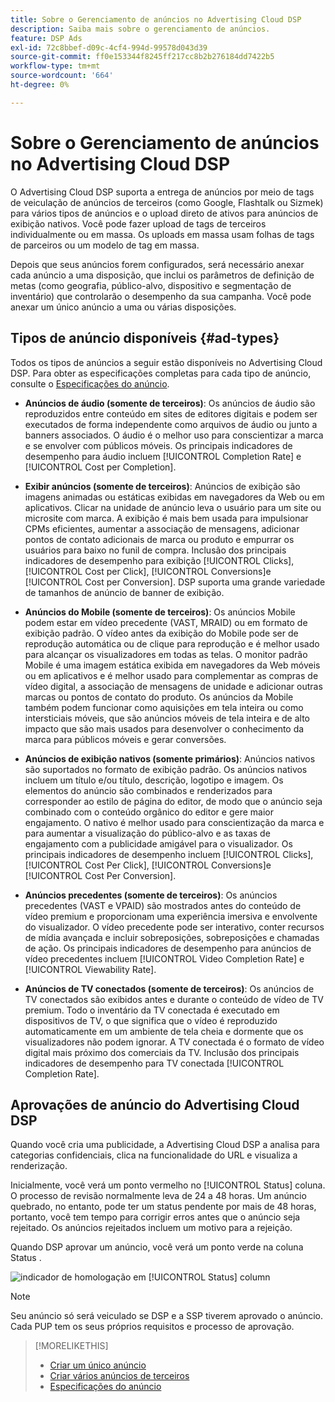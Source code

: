 ```yaml
---
title: Sobre o Gerenciamento de anúncios no Advertising Cloud DSP
description: Saiba mais sobre o gerenciamento de anúncios.
feature: DSP Ads
exl-id: 72c8bbef-d09c-4cf4-994d-99578d043d39
source-git-commit: ff0e153344f8245ff217cc8b2b276184dd7422b5
workflow-type: tm+mt
source-wordcount: '664'
ht-degree: 0%

---
```


# Sobre o Gerenciamento de anúncios no Advertising Cloud DSP

<!-- add "The Ads View (Dashboard?)" section -->

O Advertising Cloud DSP suporta a entrega de anúncios por meio de tags de veiculação de anúncios de terceiros (como Google, Flashtalk ou Sizmek) para vários tipos de anúncios e o upload direto de ativos para anúncios de exibição nativos. Você pode fazer upload de tags de terceiros individualmente ou em massa. Os uploads em massa usam folhas de tags de parceiros ou um modelo de tag em massa.

<!-- The bulk upload feature requires you to either a) upload DoubleClick and Flashtalking tag sheets or b) download a template, input your tags into the template, and then re-upload the template. -->
<!-- need a list of all supported third-party ad servers; see file in future-tbd folder -->

Depois que seus anúncios forem configurados, será necessário anexar cada anúncio a uma disposição, que inclui os parâmetros de definição de metas (como geografia, público-alvo, dispositivo e segmentação de inventário) que controlarão o desempenho da sua campanha. Você pode anexar um único anúncio a uma ou várias disposições.

## Tipos de anúncio disponíveis {#ad-types}

Todos os tipos de anúncios a seguir estão disponíveis no Advertising Cloud DSP. Para obter as especificações completas para cada tipo de anúncio, consulte o [Especificações do anúncio](/help/dsp/assets/ad-specs.pdf).

* **Anúncios de áudio (somente de terceiros)**: Os anúncios de áudio são reproduzidos entre conteúdo em sites de editores digitais e podem ser executados de forma independente como arquivos de áudio ou junto a banners associados. O áudio é o melhor uso para conscientizar a marca e se envolver com públicos móveis. Os principais indicadores de desempenho para áudio incluem [!UICONTROL Completion Rate] e [!UICONTROL Cost per Completion].

* **Exibir anúncios (somente de terceiros)**: Anúncios de exibição são imagens animadas ou estáticas exibidas em navegadores da Web ou em aplicativos. Clicar na unidade de anúncio leva o usuário para um site ou microsite com marca. A exibição é mais bem usada para impulsionar CPMs eficientes, aumentar a associação de mensagens, adicionar pontos de contato adicionais de marca ou produto e empurrar os usuários para baixo no funil de compra. Inclusão dos principais indicadores de desempenho para exibição [!UICONTROL Clicks], [!UICONTROL Cost per Click], [!UICONTROL Conversions]e [!UICONTROL Cost per Conversion]. DSP suporta uma grande variedade de tamanhos de anúncio de banner de exibição.

* **Anúncios do Mobile (somente de terceiros)**: Os anúncios Mobile podem estar em vídeo precedente (VAST, MRAID) ou em formato de exibição padrão. O vídeo antes da exibição do Mobile pode ser de reprodução automática ou de clique para reprodução e é melhor usado para alcançar os visualizadores em todas as telas. O monitor padrão Mobile é uma imagem estática exibida em navegadores da Web móveis ou em aplicativos e é melhor usado para complementar as compras de vídeo digital, a associação de mensagens de unidade e adicionar outras marcas ou pontos de contato do produto. Os anúncios da Mobile também podem funcionar como aquisições em tela inteira ou como intersticiais móveis, que são anúncios móveis de tela inteira e de alto impacto que são mais usados para desenvolver o conhecimento da marca para públicos móveis e gerar conversões.

* **Anúncios de exibição nativos (somente primários)**: Anúncios nativos são suportados no formato de exibição padrão. Os anúncios nativos incluem um título e/ou título, descrição, logotipo e imagem. Os elementos do anúncio são combinados e renderizados para corresponder ao estilo de página do editor, de modo que o anúncio seja combinado com o conteúdo orgânico do editor e gere maior engajamento. O nativo é melhor usado para conscientização da marca e para aumentar a visualização do público-alvo e as taxas de engajamento com a publicidade amigável para o visualizador. Os principais indicadores de desempenho incluem [!UICONTROL Clicks], [!UICONTROL Cost Per Click], [!UICONTROL Conversions]e [!UICONTROL Cost Per Conversion].

* **Anúncios precedentes (somente de terceiros)**: Os anúncios precedentes (VAST e VPAID) são mostrados antes do conteúdo de vídeo premium e proporcionam uma experiência imersiva e envolvente do visualizador. O vídeo precedente pode ser interativo, conter recursos de mídia avançada e incluir sobreposições, sobreposições e chamadas de ação. Os principais indicadores de desempenho para anúncios de vídeo precedentes incluem [!UICONTROL Video Completion Rate] e [!UICONTROL Viewability Rate].

* **Anúncios de TV conectados (somente de terceiros)**: Os anúncios de TV conectados são exibidos antes e durante o conteúdo de vídeo de TV premium. Todo o inventário da TV conectada é executado em dispositivos de TV, o que significa que o vídeo é reproduzido automaticamente em um ambiente de tela cheia e dormente que os visualizadores não podem ignorar. A TV conectada é o formato de vídeo digital mais próximo dos comerciais da TV. Inclusão dos principais indicadores de desempenho para TV conectada [!UICONTROL Completion Rate].

## Aprovações de anúncio do Advertising Cloud DSP

Quando você cria uma publicidade, a Advertising Cloud DSP a analisa para categorias confidenciais, clica na funcionalidade do URL e visualiza a renderização.

Inicialmente, você verá um ponto vermelho no [!UICONTROL Status] coluna. O processo de revisão normalmente leva de 24 a 48 horas. Um anúncio quebrado, no entanto, pode ter um status pendente por mais de 48 horas, portanto, você tem tempo para corrigir erros antes que o anúncio seja rejeitado. Os anúncios rejeitados incluem um motivo para a rejeição.

Quando DSP aprovar um anúncio, você verá um ponto verde na coluna Status .

![indicador de homologação em [!UICONTROL Status] column](/help/dsp/assets/ad-approval-status.png)

>[!NOTE]
>
>Seu anúncio só será veiculado se DSP e a SSP tiverem aprovado o anúncio. Cada PUP tem os seus próprios requisitos e processo de aprovação.

>[!MORELIKETHIS]
>
>* [Criar um único anúncio](ad-create.md)
>* [Criar vários anúncios de terceiros](ad-create-multiple.md)
>* [Especificações do anúncio](/help/dsp/assets/ad-specs.pdf)

